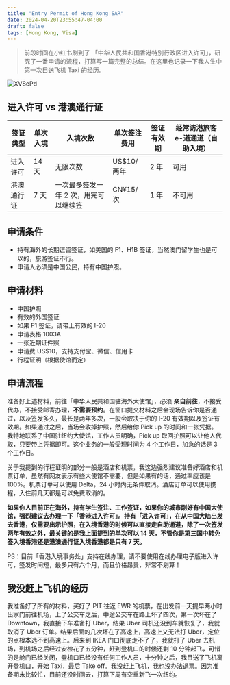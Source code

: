 ```yaml
---
title: "Entry Permit of Hong Kong SAR"
date: 2024-04-20T23:55:47-04:00
draft: false
tags: [Hong Kong, Visa]
---
```

> 前段时间在小红书刷到了 「中华人民共和国香港特别行政区进入许可」，研究了一番申请的流程，打算写一篇完整的总结。在这里也记录一下我人生中第一次目送飞机 Taxi 的经历。

![XV8ePd](https://r2.qwq.mx/files/XV8ePd.png)

## 进入许可 vs 港澳通行证

| 签证类型 | 单次入境 | 入境次数 | 单次签注费用 | 签证有效期 | 经常访港旅客 e-道通道（自助入境） |
| --- | --- | --- | --- | --- | --- |
| 进入许可 | 14 天 | 无限次数 | US$10/两年 | 2 年 | 可用 |
| 港澳通行证 | 7 天 | 一次最多签发一年 2 次，用完可以继续签 | CN¥15/次 | 1 年 | 不可用 |

## 申请条件

- 持有海外的长期逗留签证，如美国的 F1、H1B 签证，当然澳门留学生也是可以的，旅游签证不行。
- 申请人必须是中国公民，持有中国护照。

## 申请材料

- 中国护照
- 有效的外国签证
- 如果 F1 签证，请带上有效的 I-20
- 申请表格 1003A
- 一张近期证件照
- 申请费 US$10，支持支付宝、微信、信用卡
- 行程证明（根据使馆而定）

## 申请流程

准备好上述材料，前往「中华人民共和国驻海外大使馆」，必须 **亲自前往**，不接受代办，不接受邮寄办理，**不需要预约**。在窗口提交材料之后会现场告诉你是否通过，以及签发多久，最长是两年多次，一般会取决于你的 I-20 有效期以及签证有效期。如果通过之后，当场会收掉护照，然后给你 Pick up 的时间和一张凭据。我特地联系了中国驻纽约大使馆，工作人员明确，Pick up 取回护照可以让他人代取，只要带上凭据即可。这个业务的一般受理时间为 4 个工作日，加急的话是 3 个工作日。

关于我提到的行程证明的部分一般是酒店和机票，我这边强烈建议准备好酒店和机票订单，虽然有网友表示有些大使馆不需要，但是如果有的话，通过率应该是 100%。机票订单可以使用 Delta，24 小时内无条件取消。酒店订单可以使用携程，入住前几天都是可以免费取消的。

**如果你人目前正在海外，持有学生签注、工作签证，如果你的城市刚好有中国大使馆，强烈建议去办理一下「香港进入许可」。持有「进入许可」，在从中国大陆出发去香港，仅需要出示护照，在入境香港的时候可以直接走自助通道，除了一次签发两年有效之外，最关键的是我上面提到的单次可以 14 天，不管你是第三国中转免签入境香港还是港澳通行证入境香港都是只有 7 天。**

PS：目前「香港入境事务处」支持在线办理，请不要使用在线办理电子版进入许可，签发时间短，最多只有六个月，而且价格昂贵，非常不划算！

## 我没赶上飞机的经历

我准备好了所有的材料，买好了 PIT 往返 EWR 的机票，在出发前一天提早两小时出家门前往机场，上了公交车之后，中途公交车在路上坏了四次，第一次坏在了 Downtown，我直接下车准备打 Uber，结果 Uber 司机还没到车就恢复了，我就取消了 Uber 订单。结果后面的几次坏在了高速上，高速上又无法打 Uber，定位的点根本选不到高速上。后来到 IKEA 门口彻底走不了了，我就打了 Uber 去机场，到机场之后经过安检花了五分钟，赶到登机口的时候还剩 10 分钟起飞，可惜的是舱门已经关闭，登机口已经没有任何工作人员，十分钟之后，我目送了飞机离开登机口，开始 Taxi，最后 Take off。我没赶上飞机，我也没办法退票。因为准备期末比较忙，目前还没时间去，打算下周有空重新飞一次纽约。